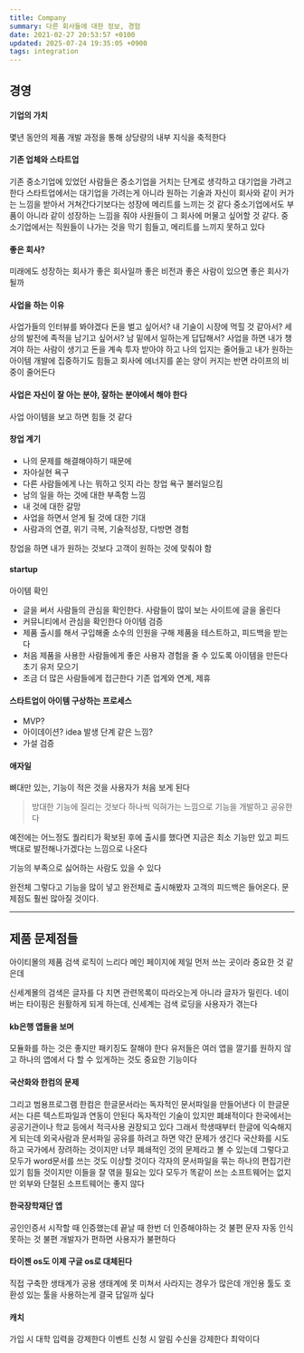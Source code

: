 ```yaml
---
title: Company
summary: 다른 회사들에 대한 정보, 경험
date: 2021-02-27 20:53:57 +0100
updated: 2025-07-24 19:35:05 +0900
tags: integration
---
```


## 경영

#### 기업의 가치
몇년 동안의 제품 개발 과정을 통해 상당량의 내부 지식을 축적한다

#### 기존 업체와 스타트업
기존 중소기업에 있었던 사람들은 중소기업을 거치는 단계로 생각하고 대기업을 가려고 한다
스타트업에서는 대기업을 가려는게 아니라 원하는 기술과 자신이 회사와 같이 커가는 느낌을 받아서 거쳐간다기보다는 성장에 메리트를 느끼는 것 같다
중소기업에서도 부품이 아니라 같이 성장하는 느낌을 줘야 사원들이 그 회사에 머물고 싶어할 것 같다.
중소기업에서는 직원들이 나가는 것을 막기 힘들고, 메리트를 느끼지 못하고 있다

#### 좋은 회사?
미래에도 성장하는 회사가 좋은 회사일까
좋은 비전과 좋은 사람이 있으면 좋은 회사가 될까

#### 사업을 하는 이유
사업가들의 인터뷰를 봐야겠다
돈을 벌고 싶어서?
내 기술이 시장에 먹힐 것 같아서?
세상의 발전에 족적을 남기고 싶어서?
남 밑에서 일하는게 답답해서?
사업을 하면 내가 챙겨야 하는 사람이 생기고
돈을 계속 투자 받아야 하고 나의 입지는 줄어들고
내가 원하는 아이템 개발에 집중하기도 힘들고
회사에 에너지를 쏟는 양이 커지는 반면 라이프의 비중이 줄어든다

#### 사업은 자신이 잘 아는 분야, 잘하는 분야에서 해야 한다
사업 아이템을 보고 하면 힘들 것 같다

#### 창업 계기
- 나의 문제를 해결해야하기 때문에
- 자아실현 욕구
- 다른 사람들에게 나는 뭐하고 잇지 라는 창업 욕구 불러일으킴
- 남의 일을 하는 것에 대한 부족함 느낌
- 내 것에 대한 갈망
- 사업을 하면서 얻게 될 것에 대한 기대
- 사람과의 연결, 위기 극복, 기술적성장, 다방면 경험

창업을 하면 내가 원하는 것보다 고객이 원하는 것에 맞춰야 함

#### startup
아이템 확인
- 글을 써서 사람들의 관심을 확인한다. 사람들이 많이 보는 사이트에 글을 올린다
- 커뮤니티에서 관심을 확인한다
아이템 검증
- 제품 출시를 해서 구입해줄 소수의 인원을 구해 제품을 테스트하고, 피드백을 받는다
- 처음 제품을 사용한 사람들에게 좋은 사용자 경험을 줄 수 있도록 아이템을 만든다
초기 유저 모으기
- 조금 더 많은 사람들에게 접근한다
기존 업계와 연계, 제휴

#### 스타트업이 아이템 구상하는 프로세스
- MVP?
- 아이데이션? idea 발생 단계 같은 느낌?
- 가설 검증

#### 애자일
뼈대만 있는, 기능이 적은 것을 사용자가 처음 보게 된다
> 방대한 기능에 질리는 것보다 하나씩 익혀가는 느낌으로 기능을 개발하고 공유한다

예전에는 어느정도 퀄리티가 확보된 후에 출시를 했다면 지금은 최소 기능만 있고 피드백대로 발전해나가겠다는 느낌으로 나온다

기능의 부족으로 싫어하는 사람도 있을 수 있다

완전체
그렇다고 기능을 많이 넣고 완전체로 출시해봤자 고객의 피드백은 들어온다. 문제점도 훨씬 많아질 것이다.


---

## 제품 문제점들
아이티몰의 제품 검색 로직이 느리다
메인 페이지에 제일 먼저 쓰는 곳이라 중요한 것 같은데

신세계몰의 검색은 글자를 다 치면 관련목록이 따라오는게 아니라 글자가 밀린다.
네이버는 타이핑은 원활하게 되게 하는데, 신세계는 검색 로딩을 사용자가 겪는다

#### kb은행 앱들을 보며
모듈화를 하는 것은 좋지만 패키징도 잘해야 한다
유저들은 여러 앱을 깔기를 원하지 않고 하나의 앱에서 다 할 수 있게하는 것도 중요한 기능이다

#### 국산화와 한컴의 문제
그리고 범용프로그램
한컴은 한글문서라는 독자적인 문서파일을 만들어낸다
이 한글문서는 다른 텍스트파일과 연동이 안된다
독자적인 기술이 있지만 폐쇄적이다
한국에서는 공공기관이나 학교 등에서 적극사용 권장되고 있다
그래서 학생때부터 한글에 익숙해지게 되는데
외국사람과 문서파일 공유를 하려고 하면 약간 문제가 생긴다
국산화를 시도하고 국가에서 장려하는 것이지만 너무 폐쇄적인 것의 문제라고 볼 수 있는데
그렇다고 모두가 word문서를 쓰는 것도 이상할 것이다
각자의 문서파일을 묶는 하나의 편집기란 있기 힘들 것이지만
이들을 잘 엮을 필요는 있다
모두가 똑같이 쓰는 소프트웨어는 없지만
외부와 단절된 소프트웨어는 좋지 않다

#### 한국장학재단 앱
공인인증서 시작할 때 인증했는데 끝날 때 한번 더 인증해야하는 것 불편
문자 자동 인식 못하는 것 불편
개발자가 편하면 사용자가 불편하다

#### 타이젠 os도 이제 구글 os로 대체된다
직접 구축한 생태계가 공용 생태계에 못 미쳐서 사라지는 경우가 많은데
개인용 툴도 호환성 있는 툴을 사용하는게 결국 답일까 싶다

#### 캐치
가입 시 대학 입력을 강제한다
이벤트 신청 시 알림 수신을 강제한다
최악이다
